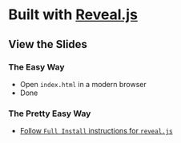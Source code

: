 # Built with [Reveal.js](https://github.com/hakimel/reveal.js)

## View the Slides

### The Easy Way

* Open `index.html` in a modern browser
* Done

### The Pretty Easy Way

* [Follow `Full Install` instructions for `reveal.js`](https://github.com/hakimel/reveal.js)